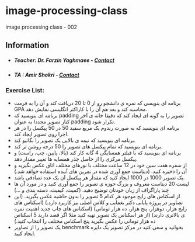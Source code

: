 # image-processing-class
image processing class - 002

## Information
* ##### Teacher: Dr. Farzin Yaghmaee - [Contact](mailto:f_yaghmaee@semnan.ac.ir)
* ##### TA : Amir Shokri - [Contact](mailto:amirshokri@semnan.ac.ir)

### Exercise List:
- برنامه ای بنویسی که نمره ی دانشجو رو از 0 تا 20 دریافت کند و آن را به فرمت GPA محاسبه کند و بعد هم آن را با کاراکتر انگلیسی نمایش دهد.
- برنامه ای بنویسید که padding تصویر را به گونه ای ایجاد کند که دقیقا خانه ی آخر کنار تصویر مجددا به عنوان padding تکرار شود.
- برنامه ای بنویسید که به صورت رندوم یک مربع سفید 50 در 50 پیکسل را در هر اجرا روی تصویر ایجاد کند.
- برنامه ای بنویسید که نیمه ی بالایی یک تصویر را نگاتیو کند.
- برنامه ای بنویسید که تمام پیکسل های تصویر را 50 درجه روشن تر کند.
- برنامه ای بنویسید که با فیلتر همسایگی 4 گانه کار کند (بالا، پایین، چپ، راست) و پیکسل مرکزی را از حاصل جذر همسایه ها تغییر مقدار دهد.
- از سفره هفت سین خود در 12 ساعت مختلف با نورهای مختلف اتاق عکس بگیرید و آن را ذخیره کنید. (دیتاست جمع آوری شده در تمرین های آینده استفاده خواهد شد.)
- یک تصویر 1000 در 1000 ایجاد کنید که مقدار هر پیکسل آن یک عدد تصادفی باشد.
- لیست 20 دیتاست معروف و بزرگ حوزه ی تصویر را جمع آوری کنید و در مورد آن ها چند پاراگراف از زبان خودتان توضیح دهید. (کمیت، کیفیت، دسته بندی و ...)
- از اسکناس های رایج موجود هر کدام 5 تصویر را بدون حاشیه عکس بگیرید. (این تصاویر در پروژه پایانی دکتر یغمایی و کلاس اصلی نیز کاربرد دارد.) (اسکناس های رایج هزار، دوهزار، پنج هزار، ده هزار تومانی) (اسکناس های چاپ جدید اهمیت نمره ی بالاتری دارند) (از هر اسکناس یک تصویر تهیه کنید مثلا اگر قصد دارید 5 اسکناس ده هزار تومانی را عکس بگیرید پنج اسکناس مختلف را انتخاب کنید.)
- یک تصویر را از تصاویر benchmark بخوانید و سعی کنید در مرکز تصویر یک دایره ایجاد کنید.
